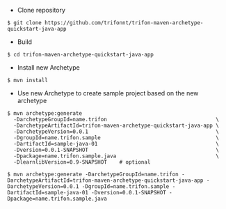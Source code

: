 * Clone repository
```shell
$ git clone https://github.com/trifonnt/trifon-maven-archetype-quickstart-java-app
```

* Build
```shell
$ cd trifon-maven-archetype-quickstart-java-app
```

* Install new Archetype
```shell
$ mvn install
```

* Use new Archetype to create sample project based on the new archetype
```shell
$ mvn archetype:generate 
  -DarchetypeGroupId=name.trifon                                   \
  -DarchetypeArtifactId=trifon-maven-archetype-quickstart-java-app \ 
  -DarchetypeVersion=0.0.1                                         \
  -DgroupId=name.trifon.sample                                     \
  -DartifactId=sample-java-01                                      \
  -Dversion=0.0.1-SNAPSHOT                                         \
  -Dpackage=name.trifon.sample.java                                \
  -DlearnlibVersion=0.9-SNAPSHOT    # optional
```

```shell
$ mvn archetype:generate -DarchetypeGroupId=name.trifon -DarchetypeArtifactId=trifon-maven-archetype-quickstart-java-app -DarchetypeVersion=0.0.1 -DgroupId=name.trifon.sample -DartifactId=sample-java-01 -Dversion=0.0.1-SNAPSHOT -Dpackage=name.trifon.sample.java
```
